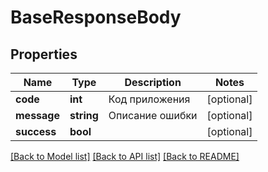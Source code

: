 # BaseResponseBody

## Properties
Name | Type | Description | Notes
------------ | ------------- | ------------- | -------------
**code** | **int** | Код приложения | [optional] 
**message** | **string** | Описание ошибки | [optional] 
**success** | **bool** |  | [optional] 

[[Back to Model list]](../README.md#documentation-for-models) [[Back to API list]](../README.md#documentation-for-api-endpoints) [[Back to README]](../README.md)


